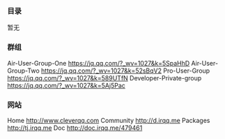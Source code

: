 ### 目录
暂无
### 群组
Air-User-Group-One https://jq.qq.com/?_wv=1027&k=5SpaHhD
Air-User-Group-Two https://jq.qq.com/?_wv=1027&k=52sBqV2
Pro-User-Group https://jq.qq.com/?_wv=1027&k=589UTfN
Developer-Private-group https://jq.qq.com/?_wv=1027&k=5Aj5Pac
### 网站
Home http://www.cleverqq.com
Community http://d.irqq.me
Packages http://tj.irqq.me
Doc http://doc.irqq.me/479461
